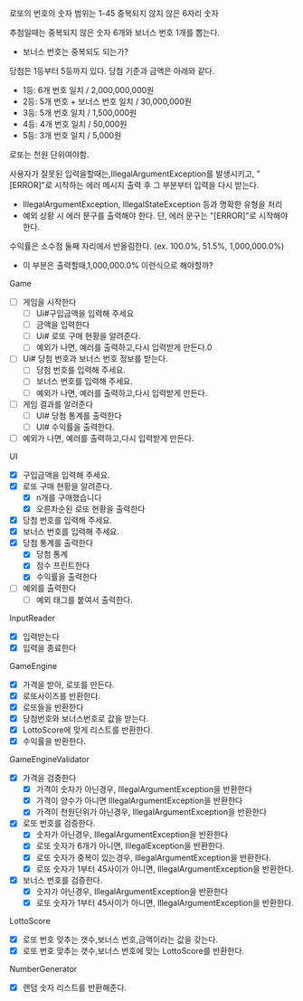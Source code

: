 로또의 번호의 숫자 범위는 1-45
중복되지 않지 않은 6자리 숫자

추첨일때는 중복되지 않은 숫자 6개와 보너스 번호 1개를 뽑는다.

- 보너스 번호는 중복되도 되는가?

당첨은 1등부터 5등까지 있다. 당첨 기준과 금액은 아래와 같다.

- 1등: 6개 번호 일치 / 2,000,000,000원
- 2등: 5개 번호 + 보너스 번호 일치 / 30,000,000원
- 3등: 5개 번호 일치 / 1,500,000원
- 4등: 4개 번호 일치 / 50,000원
- 5등: 3개 번호 일치 / 5,000원

로또는 천원 단위여야함.

사용자가 잘못된 입력을할때는,IllegalArgumentException를 발생시키고, "[ERROR]"로 시작하는 에러 메시지 출력 후 그 부분부터 입력을 다시 받는다.

- IllegalArgumentException, IllegalStateException 등과 명확한 유형을 처리
- 예외 상황 시 에러 문구를 출력해야 한다. 단, 에러 문구는 "[ERROR]"로 시작해야 한다.

수익률은 소수점 둘째 자리에서 반올림한다. (ex. 100.0%, 51.5%, 1,000,000.0%)

- 이 부분은 출력할때,1,000,000.0% 이런식으로 해야할까?

Game

-[ ] 게임을 시작한다
    -[ ] Ui#구입금액을 입력해 주세요
    -[ ] 금액을 입력한다
    -[ ] Ui# 로또 구매 현황을 알려준다.
    -[ ] 예외가 나면, 예러를 출력하고,다시 입력받게 만든다.0
-[ ] Ui# 당첨 번호과 보너스 번호 정보를 받는다.
    - [ ] 당첨 번호를 입력해 주세요.
    - [ ] 보너스 번호를 입력해 주세요.
    -[ ] 예외가 나면, 예러를 출력하고,다시 입력받게 만든다.
-[ ] 게임 결과를 알려준다
    -[ ] UI# 당첨 통계를 출력한다
    -[ ] UI# 수익률을 출력한다.
-[ ] 예외가 나면, 예러를 출력하고,다시 입력받게 만든다.

UI

- [x] 구입금액을 입력해 주세요.
- [x] 로또 구매 현황을 알려준다.
    -[x] n개를 구매했습니다
    -[x] 오른차순된 로또 현황을 출력한다
- [x] 당첨 번호를 입력해 주세요.
- [x] 보너스 번호를 입력해 주세요.
-[x] 당첨 통계를 출력한다
    -[x] 당첨 통계
    - [x] 점수 프린트한다
    - [x] 수익률을 출력한다
-[ ] 예외를 출력한다
    -[ ] 예외 태그를 붙여서 출력한다.

InputReader

- [x] 입력받는다
- [x] 입력을 종료한다

GameEngine

- [x] 가격을 받아, 로또를 만든다.
- [x] 로또사이즈를 반환한다.
- [x] 로또들을 반환한다
- [x] 당첨번호와 보너스번호로 값을 받는다.
- [x] LottoScore에 맞게 리스트를 반환한다.
- [x] 수익률을 반환한다.

GameEngineValidator

-[x] 가격을 검증한다
    - [x] 가격이 숫자가 아닌경우, IllegalArgumentException을 반환한다
    - [x] 가격이 양수가 아니면 IllegalArgumentException을 반환한다
    - [x] 가격이 천원단위가 아닌경우, IllegalArgumentException을 반환한다
-[x] 로또 번호를 검증한다.
    - [x] 숫자가 아닌경우, IllegalArgumentException을 반환한다
    - [x] 로또 숫자가 6개가 아니면, IllegalException을 반환한다.
    - [x] 로또 숫자가 중복이 있는경우, IllegalArgumentException을 반환한다.
    - [x] 로또 숫자가 1부터 45사이가 아니면, IllegalArgumentException을 반환한다.
-[x] 보너스 번호를 검증한다.
    - [x] 숫자가 아닌경우, IllegalArgumentException을 반환한다
    - [x] 로또 숫자가 1부터 45사이가 아니면, IllegalArgumentException을 반환한다.

LottoScore

- [x] 로또 번호 맞추는 갯수,보너스 번호,금액이라는 값을 갖는다.
- [x]  로또 번호 맞추는 갯수,보너스 번호에 맞는 LottoScore를 반환한다.

NumberGenerator

-[x] 랜덤 숫자 리스트를 반환해준다.
